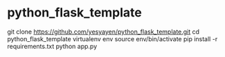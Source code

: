 # python_flask_template
git clone https://github.com/yesyayen/python_flask_template.git
cd python_flask_template
virtualenv env
source env/bin/activate
pip install -r requirements.txt
python app.py

